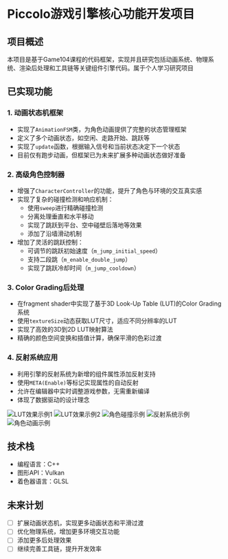 # Piccolo游戏引擎核心功能开发项目

## 项目概述

本项目是基于Game104课程的代码框架，实现并且研究包括动画系统、物理系统、渲染后处理和工具链等关键组件引擎代码。属于个人学习研究项目

## 已实现功能

### 1. 动画状态机框架

- 实现了`AnimationFSM`类，为角色动画提供了完整的状态管理框架
- 定义了多个动画状态，如空闲、走路开始、跳跃等
- 实现了`update`函数，根据输入信号和当前状态决定下一个状态
- 目前仅有跑步动画，但框架已为未来扩展多种动画状态做好准备

### 2. 高级角色控制器

- 增强了`CharacterController`的功能，提升了角色与环境的交互真实感
- 实现了复杂的碰撞检测和响应机制：
  - 使用`sweep`进行精确碰撞检测
  - 分离处理垂直和水平移动
  - 实现了跳跃到平台、空中碰壁后落地等效果
  - 添加了沿墙滑动机制
- 增加了灵活的跳跃控制：
  - 可调节的跳跃初始速度（`m_jump_initial_speed`）
  - 支持二段跳（`m_enable_double_jump`）
  - 实现了跳跃冷却时间（`m_jump_cooldown`）

### 3. Color Grading后处理

- 在fragment shader中实现了基于3D Look-Up Table (LUT)的Color Grading系统
- 使用`textureSize`动态获取LUT尺寸，适应不同分辨率的LUT
- 实现了高效的3D到2D LUT映射算法
- 精确的颜色空间变换和插值计算，确保平滑的色彩过渡

### 4. 反射系统应用

- 利用引擎的反射系统为新增的组件属性添加反射支持
- 使用`META(Enable)`等标记实现属性的自动反射
- 允许在编辑器中实时调整游戏参数，无需重新编译
- 体现了数据驱动的设计理念

![LUT效果示例1](assets/lut效果%20(4).png)
![LUT效果示例2](assets/lut效果%20(5).png)
![角色碰撞示例](assets/collision.gif)
![反射系统示例](assets/toolchain.gif)
![角色动画示例](assets/Animation.gif)

## 技术栈

- 编程语言：C++
- 图形API：Vulkan
- 着色器语言：GLSL

## 未来计划

- [ ] 扩展动画状态机，实现更多动画状态和平滑过渡
- [ ] 优化物理系统，增加更多环境交互功能
- [ ] 添加更多后处理效果
- [ ] 继续完善工具链，提升开发效率
